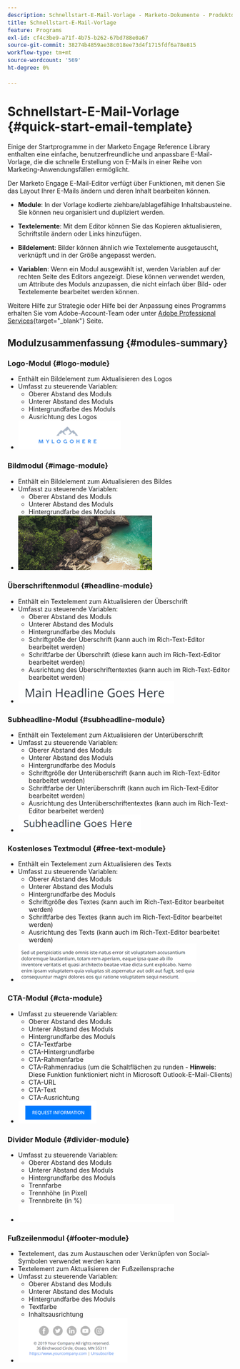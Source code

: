 ```yaml
---
description: Schnellstart-E-Mail-Vorlage - Marketo-Dokumente - Produktdokumentation
title: Schnellstart-E-Mail-Vorlage
feature: Programs
exl-id: cf4c3be9-a71f-4b75-b262-67bd788e0a67
source-git-commit: 38274b4859ae38c018ee73d4f1715fdf6a78e815
workflow-type: tm+mt
source-wordcount: '569'
ht-degree: 0%

---
```


# Schnellstart-E-Mail-Vorlage {#quick-start-email-template}

Einige der Startprogramme in der Marketo Engage Reference Library enthalten eine einfache, benutzerfreundliche und anpassbare E-Mail-Vorlage, die die schnelle Erstellung von E-Mails in einer Reihe von Marketing-Anwendungsfällen ermöglicht.

Der Marketo Engage E-Mail-Editor verfügt über Funktionen, mit denen Sie das Layout Ihrer E-Mails ändern und deren Inhalt bearbeiten können.

* **Module**: In der Vorlage kodierte ziehbare/ablagefähige Inhaltsbausteine. Sie können neu organisiert und dupliziert werden.

* **Textelemente**: Mit dem Editor können Sie das Kopieren aktualisieren, Schriftstile ändern oder Links hinzufügen.

* **Bildelement**: Bilder können ähnlich wie Textelemente ausgetauscht, verknüpft und in der Größe angepasst werden.

* **Variablen**: Wenn ein Modul ausgewählt ist, werden Variablen auf der rechten Seite des Editors angezeigt. Diese können verwendet werden, um Attribute des Moduls anzupassen, die nicht einfach über Bild- oder Textelemente bearbeitet werden können.

Weitere Hilfe zur Strategie oder Hilfe bei der Anpassung eines Programms erhalten Sie vom Adobe-Account-Team oder unter [Adobe Professional Services](https://business.adobe.com/customers/consulting-services/main.html){target="_blank"} Seite.

## Modulzusammenfassung {#modules-summary}

### Logo-Modul {#logo-module}

* Enthält ein Bildelement zum Aktualisieren des Logos
* Umfasst zu steuerende Variablen:
   * Oberer Abstand des Moduls
   * Unterer Abstand des Moduls
   * Hintergrundfarbe des Moduls
   * Ausrichtung des Logos
* ![](assets/quick-start-email-template-1.png)

### Bildmodul {#image-module}

* Enthält ein Bildelement zum Aktualisieren des Bildes
* Umfasst zu steuerende Variablen:
   * Oberer Abstand des Moduls
   * Unterer Abstand des Moduls
   * Hintergrundfarbe des Moduls
* ![](assets/quick-start-email-template-2.png)

### Überschriftenmodul {#headline-module}

* Enthält ein Textelement zum Aktualisieren der Überschrift
* Umfasst zu steuerende Variablen:
   * Oberer Abstand des Moduls
   * Unterer Abstand des Moduls
   * Hintergrundfarbe des Moduls
   * Schriftgröße der Überschrift (kann auch im Rich-Text-Editor bearbeitet werden)
   * Schriftfarbe der Überschrift (diese kann auch im Rich-Text-Editor bearbeitet werden)
   * Ausrichtung des Überschriftentextes (kann auch im Rich-Text-Editor bearbeitet werden)
* ![](assets/quick-start-email-template-3.png)

### Subheadline-Modul {#subheadline-module}

* Enthält ein Textelement zum Aktualisieren der Unterüberschrift
* Umfasst zu steuerende Variablen:
   * Oberer Abstand des Moduls
   * Unterer Abstand des Moduls
   * Hintergrundfarbe des Moduls
   * Schriftgröße der Unterüberschrift (kann auch im Rich-Text-Editor bearbeitet werden)
   * Schriftfarbe der Unterüberschrift (kann auch im Rich-Text-Editor bearbeitet werden)
   * Ausrichtung des Unterüberschriftentextes (kann auch im Rich-Text-Editor bearbeitet werden)
* ![](assets/quick-start-email-template-4.png)

### Kostenloses Textmodul {#free-text-module}

* Enthält ein Textelement zum Aktualisieren des Texts
* Umfasst zu steuerende Variablen:
   * Oberer Abstand des Moduls
   * Unterer Abstand des Moduls
   * Hintergrundfarbe des Moduls
   * Schriftgröße des Textes (kann auch im Rich-Text-Editor bearbeitet werden)
   * Schriftfarbe des Textes (kann auch im Rich-Text-Editor bearbeitet werden)
   * Ausrichtung des Texts (kann auch im Rich-Text-Editor bearbeitet werden)
* ![](assets/quick-start-email-template-5.png)

### CTA-Modul {#cta-module}

* Umfasst zu steuerende Variablen:
   * Oberer Abstand des Moduls
   * Unterer Abstand des Moduls
   * Hintergrundfarbe des Moduls
   * CTA-Textfarbe
   * CTA-Hintergrundfarbe
   * CTA-Rahmenfarbe
   * CTA-Rahmenradius (um die Schaltflächen zu runden - **Hinweis**: Diese Funktion funktioniert nicht in Microsoft Outlook-E-Mail-Clients)
   * CTA-URL
   * CTA-Text
   * CTA-Ausrichtung
* ![](assets/quick-start-email-template-6.png)

### Divider Module {#divider-module}

* Umfasst zu steuerende Variablen:
   * Oberer Abstand des Moduls
   * Unterer Abstand des Moduls
   * Hintergrundfarbe des Moduls
   * Trennfarbe
   * Trennhöhe (in Pixel)
   * Trennbreite (in %)
* ![](assets/quick-start-email-template-7.png)

### Fußzeilenmodul {#footer-module}

* Textelement, das zum Austauschen oder Verknüpfen von Social-Symbolen verwendet werden kann
* Textelement zum Aktualisieren der Fußzeilensprache
* Umfasst zu steuerende Variablen:
   * Oberer Abstand des Moduls
   * Unterer Abstand des Moduls
   * Hintergrundfarbe des Moduls
   * Textfarbe
   * Inhaltsausrichtung
* ![](assets/quick-start-email-template-8.png)
